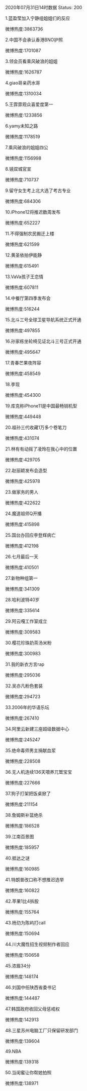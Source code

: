 2020年07月31日14时数据
Status: 200

1.蓝盈莹加入宁静组姐姐们的反应

微博热度:3863736

2.中国不会承认香港BNO护照

微博热度:1701087

3.领会员看乘风破浪的姐姐

微博热度:1626787

4.giao哥亲药水哥

微博热度:1310034

5.王霏霏观众喜爱度第一

微博热度:1233856

6.yamy未知之路

微博热度:1178519

7.乘风破浪的姐姐四公

微博热度:1156998

8.镜双城官宣

微博热度:710737

9.留守女生考上北大选了考古专业

微博热度:684306

10.iPhone12将推迟数周发布

微博热度:652227

11.不得强制农民搬迁上楼

微博热度:621599

12.黄圣依拍伊能静

微博热度:615491

13.VaVa孩子王恋情

微博热度:607811

14.中餐厅第四季发布会

微博热度:516244

15.北斗三号全球卫星导航系统正式开通

微博热度:497855

16.孙家栋坐轮椅见证北斗三号正式开通

微博热度:495647

17.青春芒果夜阵容

微博热度:458549

18.李现

微博热度:454300

19.库克称iPhone11是中国最畅销机型

微博热度:449448

20.祖孙三代收藏1万多个卷笔刀

微博热度:431074

21.林有有动摇了凌玲在我心中的位置

微博热度:429705

22.赵丽颖发布会造型

微博热度:425978

23.做家务的男人

微博热度:422622

24.魔道祖师Q开播

微博热度:415898

25.国台办回应李登辉病亡

微博热度:412198

26.七月最后一天

微博热度:410501

27.新物种组第一

微博热度:341309

28.哈利波特40岁

微博热度:335614

29.阿云嘎工作室成立

微博热度:309583

30.樱花珍珠奶茶汤米粉

微博热度:300983

31.我的新衣方言rap

微博热度:295036

32.吴亦凡粉色套装

微博热度:294723

33.2006年的华语乐坛

微博热度:267410

34.阿里云新建三座超级数据中心

微博热度:245247

35.绝命毒师男主捐献血浆

微博热度:228508

36.无人机连续136天喂养兀鹫宝宝

微博热度:227666

37.狗子打架把饭桌掀了

微博热度:211154

38.詹姆斯补篮绝杀

微博热度:186528

39.江南百景图

微博热度:185957

40.抵达之谜

微博热度:160985

41.特朗普改口称不想推迟选举

微博热度:160822

42.苹果1比4拆股

微博热度:155764

43.杨玏为陈屿打call

微博热度:150694

44.川大魔性招生视频制作者回应

微博热度:150658

45.浓眉34分

微博热度:148174

46.刘国中任陕西省委书记

微博热度:144487

47.韩国政府收回父母惩戒权

微博热度:142913

48.三星苏州电脑工厂只保留研发部门

微博热度:139604

49.NBA

微博热度:139318

50.当闺蜜让你帮她拍照

微博热度:138971

